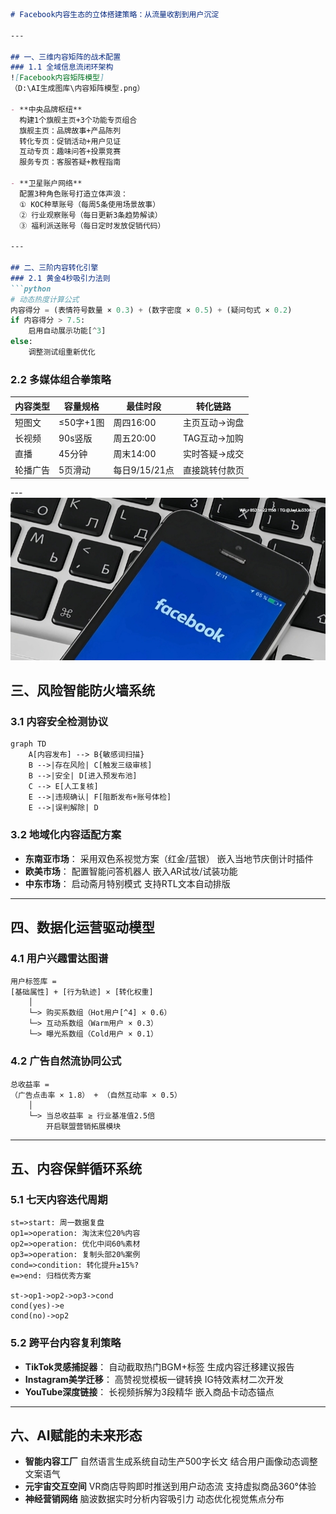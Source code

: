 

```markdown
# Facebook内容生态的立体搭建策略：从流量收割到用户沉淀

---

## 一、三维内容矩阵的战术配置
### 1.1 全域信息流闭环架构
![Facebook内容矩阵模型]
（D:\AI生成图库\内容矩阵模型.png）

- **中央品牌枢纽**
  构建1个旗舰主页+3个功能专页组合
  旗舰主页：品牌故事+产品陈列
  转化专页：促销活动+用户见证
  互动专页：趣味问答+投票竞赛
  服务专页：客服答疑+教程指南

- **卫星账户网络**
  配置3种角色账号打造立体声浪：
  ① KOC种草账号（每周5条使用场景故事）
  ② 行业观察账号（每日更新3条趋势解读）
  ③ 福利派送账号（每日定时发放促销代码）

---

## 二、三阶内容转化引擎
### 2.1 黄金4秒吸引力法则
```python
# 动态热度计算公式
内容得分 = (表情符号数量 × 0.3) + (数字密度 × 0.5) + (疑问句式 × 0.2)
if 内容得分 > 7.5:
    启用自动展示功能[^3]
else:
    调整测试组重新优化
```

### 2.2 多媒体组合拳策略
| 内容类型 | 容量规格    | 最佳时段     | 转化链路        |
|----------|-------------|--------------|-----------------|
| 短图文   | ≤50字+1图  | 周四16:00    | 主页互动→询盘   |
| 长视频   | 90s竖版     | 周五20:00    | TAG互动→加购    |
| 直播     | 45分钟      | 周末14:00    | 实时答疑→成交   |
| 轮播广告 | 5页滑动     | 每日9/15/21点 | 直接跳转付款页  |

---![替代文字](微信图片_20250331113112.jpg)

## 三、风险智能防火墙系统
### 3.1 内容安全检测协议
```mermaid
graph TD
    A[内容发布] --> B{敏感词扫描}
    B -->|存在风险| C[触发三级审核]
    B -->|安全| D[进入预发布池]
    C --> E[人工复核]
    E -->|违规确认| F[阻断发布+账号体检]
    E -->|误判解除| D
```

### 3.2 地域化内容适配方案
- **东南亚市场**：
  采用双色系视觉方案（红金/蓝银）
  嵌入当地节庆倒计时插件
- **欧美市场**：
  配置智能问答机器人
  嵌入AR试妆/试装功能
- **中东市场**：
  启动斋月特别模式
  支持RTL文本自动排版

---

## 四、数据化运营驱动模型
### 4.1 用户兴趣雷达图谱
```
用户标签库 = 
[基础属性] + [行为轨迹] × [转化权重]
    │
    └─> 购买系数组（Hot用户[^4] × 0.6）
    └─> 互动系数组（Warm用户 × 0.3） 
    └─> 曝光系数组（Cold用户 × 0.1）
```

### 4.2 广告自然流协同公式
```
总收益率 = 
（广告点击率 × 1.8） + （自然互动率 × 0.5）
    │
    └─> 当总收益率 ≥ 行业基准值2.5倍
        开启联盟营销拓展模块
```

---

## 五、内容保鲜循环系统
### 5.1 七天内容迭代周期
```flow
st=>start: 周一数据复盘
op1=>operation: 淘汰末位20%内容
op2=>operation: 优化中间60%素材
op3=>operation: 复制头部20%案例
cond=>condition: 转化提升≥15%?
e=>end: 归档优秀方案

st->op1->op2->op3->cond
cond(yes)->e
cond(no)->op2
```

### 5.2 跨平台内容复利策略
- **TikTok灵感捕捉器**：
  自动截取热门BGM+标签
  生成内容迁移建议报告
- **Instagram美学迁移**：
  高赞视觉模板一键转换
  IG特效素材二次开发
- **YouTube深度链接**：
  长视频拆解为3段精华
  嵌入商品卡动态锚点

---

## 六、AI赋能的未来形态
- **智能内容工厂**
  自然语言生成系统自动生产500字长文
  结合用户画像动态调整文案语气
- **元宇宙交互空间**
  VR商店导购即时推送到用户动态流
  支持虚拟商品360°体验
- **神经营销网络**
  脑波数据实时分析内容吸引力
  动态优化视觉焦点分布
```
